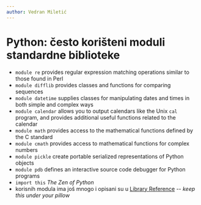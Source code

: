 ```yaml
---
author: Vedran Miletić
---
```


# Python: često korišteni moduli standardne biblioteke

- `module re` provides regular expression matching operations similar to those found in Perl
- `module difflib` provides classes and functions for comparing sequences
- `module datetime` supplies classes for manipulating dates and times in both simple and complex ways
- `module calendar` allows you to output calendars like the Unix `cal` program, and provides additional useful functions related to the calendar
- `module math` provides access to the mathematical functions defined by the C standard
- `module cmath` provides access to mathematical functions for complex numbers
- `module pickle` create portable serialized representations of Python objects
- `module pdb` defines an interactive source code debugger for Python programs
- `import this` *The Zen of Python*
- korisnih modula ima još mnogo i opisani su u [Library Reference](https://docs.python.org/3/library/) -- *keep this under your pillow*
